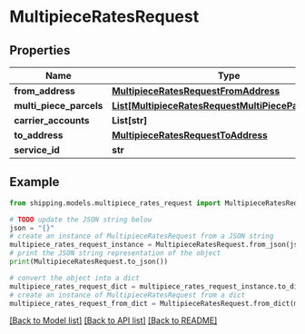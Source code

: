 # MultipieceRatesRequest


## Properties

Name | Type | Description | Notes
------------ | ------------- | ------------- | -------------
**from_address** | [**MultipieceRatesRequestFromAddress**](MultipieceRatesRequestFromAddress.md) |  | [optional] 
**multi_piece_parcels** | [**List[MultipieceRatesRequestMultiPieceParcelsInner]**](MultipieceRatesRequestMultiPieceParcelsInner.md) | description | [optional] 
**carrier_accounts** | **List[str]** | description | [optional] 
**to_address** | [**MultipieceRatesRequestToAddress**](MultipieceRatesRequestToAddress.md) |  | [optional] 
**service_id** | **str** | description | [optional] 

## Example

```python
from shipping.models.multipiece_rates_request import MultipieceRatesRequest

# TODO update the JSON string below
json = "{}"
# create an instance of MultipieceRatesRequest from a JSON string
multipiece_rates_request_instance = MultipieceRatesRequest.from_json(json)
# print the JSON string representation of the object
print(MultipieceRatesRequest.to_json())

# convert the object into a dict
multipiece_rates_request_dict = multipiece_rates_request_instance.to_dict()
# create an instance of MultipieceRatesRequest from a dict
multipiece_rates_request_from_dict = MultipieceRatesRequest.from_dict(multipiece_rates_request_dict)
```
[[Back to Model list]](../README.md#documentation-for-models) [[Back to API list]](../README.md#documentation-for-api-endpoints) [[Back to README]](../README.md)


